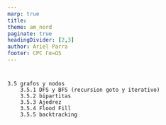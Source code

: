 ```yaml
---
marp: true
title: 
theme: am_nord
paginate: true
headingDivider: [2,3]
author: Ariel Parra
footer: CPC Γα=Ω5
---
```


<!-- _class: cover_e -->
<!-- _paginate: "" -->
<!-- _footer: ![](./img/GALLOS_black_rectangle_transparent.png) -->
<!-- _header: ![](./img/GALLO.png) -->

# <!-- fit -->

    3.5 grafos y nodos
        3.5.1 DFS y BFS (recursion goto y iterativo)
        3.5.2 bipartitas
        3.5.3 Ajedrez
        3.5.4 Flood Fill
        3.5.5 backtracking 


